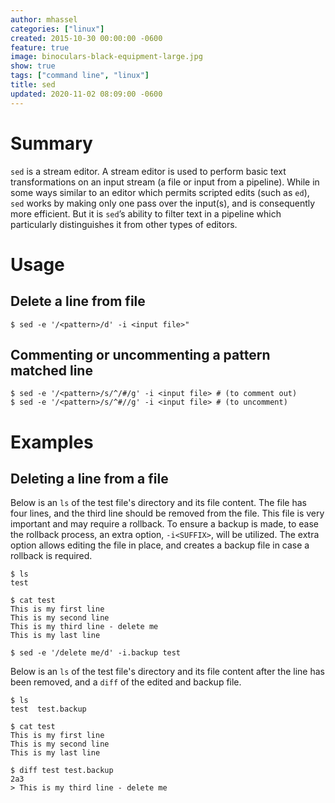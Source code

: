 ```yaml
---
author: mhassel
categories: ["linux"]
created: 2015-10-30 00:00:00 -0600
feature: true
image: binoculars-black-equipment-large.jpg
show: true
tags: ["command line", "linux"]
title: sed
updated: 2020-11-02 08:09:00 -0600
---
```

# Summary

`sed` is a stream editor. A stream editor is used to perform basic text transformations on an input stream (a file or
input from a pipeline). While in some ways similar to an editor which permits scripted edits (such as `ed`), `sed`
works by making only one pass over the input(s), and is consequently more efficient. But it is `sed`’s ability to
filter text in a pipeline which particularly distinguishes it from other types of editors.

#  Usage

## Delete a line from file

```shell
$ sed -e '/<pattern>/d' -i <input file>"
```

## Commenting or uncommenting a pattern matched line

```shell
$ sed -e '/<pattern>/s/^/#/g' -i <input file> # (to comment out)
$ sed -e '/<pattern>/s/^#//g' -i <input file> # (to uncomment)
```

# Examples

## Deleting a line from a file

Below is an `ls` of the test file's directory and its  file content. The file has four lines, and the third line should
be removed from the file. This file is very important and may require a rollback. To ensure a backup is made, to ease
the rollback process, an extra option, `-i<SUFFIX>`, will be utilized. The extra option allows editing the file in
place, and creates a backup file in case a rollback is required.

```shell
$ ls
test
```

```shell
$ cat test
This is my first line
This is my second line
This is my third line - delete me
This is my last line
```

```shell
$ sed -e '/delete me/d' -i.backup test
```

Below is an `ls` of the test file's directory and its file content after the line has been removed, and a `diff` of the
edited and backup file.

```shell
$ ls
test  test.backup
```

```shell
$ cat test
This is my first line
This is my second line
This is my last line
```

```shell
$ diff test test.backup
2a3
> This is my third line - delete me
```

